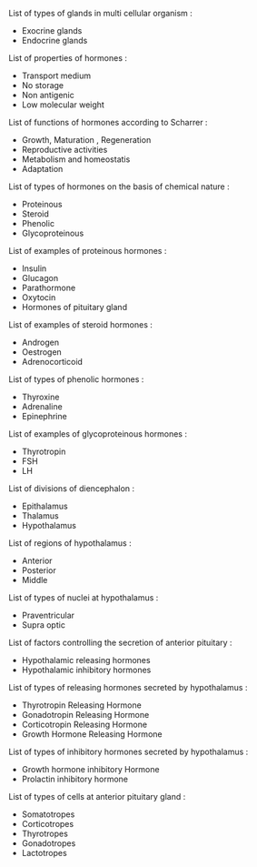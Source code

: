 List of types of glands  in multi cellular organism :
- Exocrine glands
- Endocrine glands

List of properties of hormones  :
- Transport medium
- No storage
- Non antigenic
- Low molecular weight

List of functions of hormones according to Scharrer  :
- Growth, Maturation , Regeneration 
- Reproductive activities 
- Metabolism and homeostatis
- Adaptation 

List of types of hormones on the basis of chemical nature  :
- Proteinous
- Steroid
- Phenolic 
- Glycoproteinous

List of examples of proteinous hormones :
- Insulin
- Glucagon
- Parathormone
- Oxytocin
- Hormones of pituitary gland

List of examples of steroid hormones  :
- Androgen
- Oestrogen 
- Adrenocorticoid

List of types of phenolic hormones  :
- Thyroxine
- Adrenaline
- Epinephrine 

List of examples of glycoproteinous hormones  :
- Thyrotropin
- FSH
- LH

List of divisions of diencephalon :
- Epithalamus
- Thalamus
- Hypothalamus

List of regions of hypothalamus :
- Anterior
- Posterior
- Middle

List of types of nuclei at hypothalamus :
- Praventricular
- Supra optic

List of factors controlling the secretion of anterior pituitary :
- Hypothalamic releasing hormones
- Hypothalamic inhibitory hormones

List of types of releasing hormones secreted by hypothalamus :
- Thyrotropin Releasing Hormone
- Gonadotropin Releasing Hormone
- Corticotropin Releasing Hormone
- Growth Hormone Releasing Hormone

List of types of inhibitory hormones secreted by hypothalamus :
- Growth hormone inhibitory Hormone
- Prolactin inhibitory hormone    

List of types of cells at anterior pituitary gland :
- Somatotropes
- Corticotropes
- Thyrotropes
- Gonadotropes
- Lactotropes



